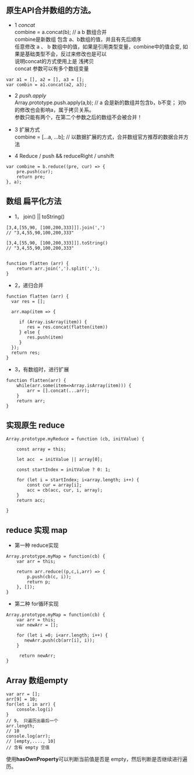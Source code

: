 ## 原生API合并数组的方法。

- 1 *concat*   <br >
combine = a.concat(b); // a b 数组合并 <br >
combine是新数组 包含 a、b数组的值，并且有先后顺序 <br >
任意修改 a 、 b 数组中的值，如果是引用类型变量，combine中的值会变, 如果是基础类型不会，反过来修改也是可以 <br>
说明concat的方式使用上是 浅拷贝 <br >
concat 参数可以有多个数组变量
```
var a1 = [], a2 = [], a3 = [];
var combin = a1.concat(a2, a3);
```

- 2 *push.apply* <br >
Array.prototype.push.apply(a,b); // a 会是新的数组并包含b，b不变； 对b的修改也会影响a，属于拷贝关系。 <br >
参数只能有两个，在第二个参数之后的数组不会被合并！ <br >

- 3 扩展方式  <br >
combine = [...a, ...b]; // 以数据扩展的方式，合并数组官方推荐的数据合并方法 <br >

- 4 Reduce / push  && reduceRight / unshift
```
var combine = b.reduce((pre, cur) => {
    pre.push(cur);
    return pre;
}, a);
```


## 数组 扁平化方法

- 1， join()  ||  toString()
```
[3,4,[55,90, [100,200,333]]].join(',')
// "3,4,55,90,100,200,333"

[3,4,[55,90, [100,200,333]]].toString()
// "3,4,55,90,100,200,333"


function flatten (arr) {
    return arr.join(',').split(',');
}
```

- 2，递归合并
```
function flatten (arr) {
  var res = [];

  arr.map(item => {

     if (Array.isArray(item)) {
        res = res.concat(flatten(item))
     } else {
        res.push(item)
     }
  });
  return res;
}
```

- 3，有数组时，进行扩展
```
function flatten(arr) {
    while(arr.some(item=>Array.isArray(item))) {
        arr = [].concat(...arr);
    }
    return arr;
}
```

## 实现原生 reduce

```
Array.prototype.myReduce = function (cb, initValue) {

    const array = this;

    let acc  = initValue || array[0];

    const startIndex = initValue ? 0: 1;

    for (let i = startIndex; i<array.length; i++) {
        const cur = array[i];
        acc = cb(acc, cur, i, array);
    }
    return acc;

}
```

## reduce 实现 map
- 第一种  reduce实现
```
Array.prototype.myMap = function(cb) {
    var arr = this;

    return arr.reduce((p,c,i,arr) => {
        p.push(cb(c, i));
        return p;
    }, []);
}
```

- 第二种 for循环实现

```
Array.prototype.myMap = function(cb) {
    var arr = this;
    var newArr = [];

    for (let i =0; i<arr.length; i++) {
       newArr.push(cb(arr[i], i));
    }

     return newArr;
}
```

## Array 数组empty
```
var arr = [];
arr[9] = 10;
for(let i in arr) {
    console.log(i)
}
// 9， 只遍历出最后一个
arr.length;
// 10
console.log(arr);
// [empty,...., 10]
// 含有 empty 空值
```
使用**hasOwnProperty**可以判断当前值是否是 empty，然后判断是否继续进行遍历。 <br >


